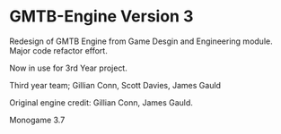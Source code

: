 # GMTB-Engine Version 3
Redesign of GMTB Engine from Game Desgin and Engineering module.
Major code refactor effort.


Now in use for 3rd Year project.

Third year team;
Gillian Conn,
Scott Davies,
James Gauld


Original engine credit:
Gillian Conn,
James Gauld.

Monogame 3.7
